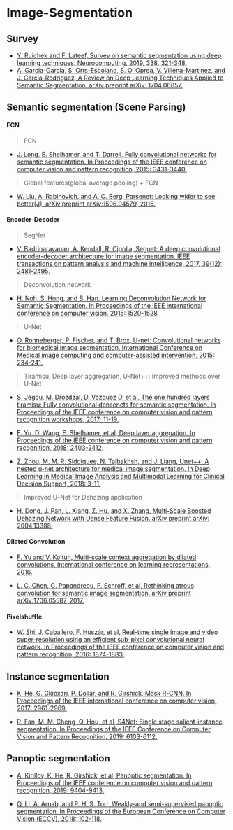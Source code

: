 # Image-Segmentation
## Survey

* [Y. Ruichek and F. Lateef, Survey on semantic segmentation using deep learning techniques. Neurocomputing, 2019, 338: 321-348.](https://www.sciencedirect.com/science/article/abs/pii/S092523121930181X)
* [A. Garcia-Garcia, S. Orts-Escolano, S. O. Oprea, V. Villena-Martinez, and J. Garcia-Rodriguez, A Review on Deep Learning Techniques Applied to Semantic Segmentation. arXiv preprint arXiv: 1704.06857.](https://arxiv.org/abs/1704.06857)

## Semantic segmentation (Scene Parsing)

#### FCN

> FCN

* [J. Long, E. Shelhamer, and T. Darrell, Fully convolutional networks for semantic segmentation. In Proceedings of the IEEE conference on computer vision and pattern recognition, 2015: 3431-3440.](https://www.cv-foundation.org/openaccess/content_cvpr_2015/papers/Long_Fully_Convolutional_Networks_2015_CVPR_paper.pdf)

> Global features(global average pooling) + FCN

* [W. Liu, A. Rabinovich, and A. C. Berg, Parsenet: Looking wider to see better[J]. arXiv preprint arXiv:1506.04579, 2015.](https://arxiv.org/abs/1506.04579)

#### Encoder-Decoder

> SegNet

* [V. Badrinarayanan, A. Kendall, R. Cipolla, Segnet: A deep convolutional encoder-decoder architecture for image segmentation. IEEE transactions on pattern analysis and machine intelligence, 2017, 39(12): 2481-2495.](https://arxiv.org/abs/1511.00561)

> Deconvolution network

* [H. Noh, S. Hong, and B. Han, Learning Deconvolution Network for Semantic Segmentation. In Proceedings of the IEEE international conference on computer vision. 2015: 1520-1528.](https://www.cv-foundation.org/openaccess/content_iccv_2015/html/Noh_Learning_Deconvolution_Network_ICCV_2015_paper.html)

> U-Net

* [O. Ronneberger, P. Fischer, and T. Brox, U-net: Convolutional networks for biomedical image segmentation. International Conference on Medical image computing and computer-assisted intervention, 2015: 234-241.](https://arxiv.org/pdf/1505.04597.pdf)

> Tiramisu, Deep layer aggregation, U-Net++: Improved methods over U-Net

* [S. Jégou, M. Drozdzal, D. Vazquez D, et al, The one hundred layers tiramisu: Fully convolutional densenets for semantic segmentation. In Proceedings of the IEEE conference on computer vision and pattern recognition workshops, 2017: 11-19.](https://arxiv.org/abs/1611.09326)

* [F. Yu, D. Wang, E. Shelhamer, et al, Deep layer aggregation. In Proceedings of the IEEE conference on computer vision and pattern recognition, 2018: 2403-2412.](http://openaccess.thecvf.com/content_cvpr_2018/papers/Yu_Deep_Layer_Aggregation_CVPR_2018_paper.pdf)

* [Z. Zhou, M. M. R. Siddiquee, N. Tajbakhsh, and J. Liang, Unet++: A nested u-net architecture for medical image segmentation. In Deep Learning in Medical Image Analysis and Multimodal Learning for Clinical Decision Support, 2018: 3-11.](https://arxiv.org/abs/1807.10165)

> Improved U-Net for Dehazing application

* [H. Dong, J. Pan, L. Xiang, Z. Hu, and X. Zhang, Multi-Scale Boosted Dehazing Network with Dense Feature Fusion. arXiv preprint arXiv: 2004.13388.](https://arxiv.org/abs/2004.13388)

#### Dilated Convolution

* [F. Yu and V. Koltun, Multi-scale context aggregation by dilated convolutions, International conference on learning representations, 2016.](https://arxiv.org/abs/1511.07122)

* [L. C. Chen, G. Papandreou, F. Schroff, et al, Rethinking atrous convolution for semantic image segmentation. arXiv preprint arXiv:1706.05587, 2017.](https://arxiv.org/pdf/1706.05587.pdf)

#### Pixelshuffle

* [W. Shi, J. Caballero, F. Huszár, et al, Real-time single image and video super-resolution using an efficient sub-pixel convolutional neural network. In Proceedings of the IEEE conference on computer vision and pattern recognition, 2016: 1874-1883.](https://www.cv-foundation.org/openaccess/content_cvpr_2016/papers/Shi_Real-Time_Single_Image_CVPR_2016_paper.pdf)

## Instance segmentation

* [K. He, G. Gkioxari, P. Dollar, and R. Girshick, Mask R-CNN. In Proceedings of the IEEE international conference on computer vision, 2017: 2961-2969.](http://openaccess.thecvf.com/content_ICCV_2017/papers/He_Mask_R-CNN_ICCV_2017_paper.pdf)

* [R. Fan, M. M. Cheng, Q. Hou, et al, S4Net: Single stage salient-instance segmentation. In Proceedings of the IEEE Conference on Computer Vision and Pattern Recognition, 2019: 6103-6112.](http://openaccess.thecvf.com/content_CVPR_2019/papers/Fan_S4Net_Single_Stage_Salient-Instance_Segmentation_CVPR_2019_paper.pdf)

## Panoptic segmentation

* [A. Kirillov, K. He, R. Girshick, et al, Panoptic segmentation. In Proceedings of the IEEE conference on computer vision and pattern recognition, 2019: 9404-9413.](http://openaccess.thecvf.com/content_CVPR_2019/papers/Kirillov_Panoptic_Segmentation_CVPR_2019_paper.pdf)

* [Q. Li, A. Arnab, and P. H. S. Torr, Weakly-and semi-supervised panoptic segmentation. In Proceedings of the European Conference on Computer Vision (ECCV), 2018: 102-118.](http://openaccess.thecvf.com/content_ECCV_2018/papers/Anurag_Arnab_Weakly-_and_Semi-Supervised_ECCV_2018_paper.pdf)

